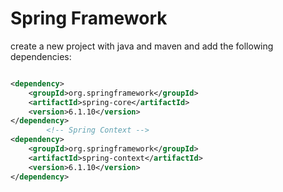 # Spring Framework

create a new project with java and maven and add the following dependencies:

```xml

<dependency>
    <groupId>org.springframework</groupId>
    <artifactId>spring-core</artifactId>
    <version>6.1.10</version>
</dependency>
        <!-- Spring Context -->
<dependency>
    <groupId>org.springframework</groupId>
    <artifactId>spring-context</artifactId>
    <version>6.1.10</version>
</dependency> 
```